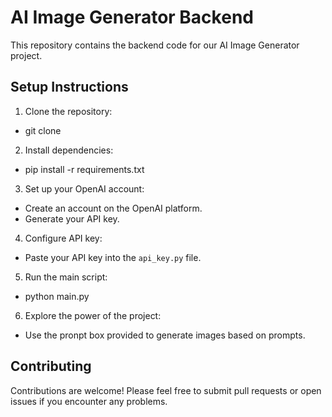 # AI Image Generator Backend

This repository contains the backend code for our AI Image Generator project.

## Setup Instructions

1. Clone the repository:
- git clone

2. Install dependencies:
- pip install -r requirements.txt

3. Set up your OpenAI account:
- Create an account on the OpenAI platform.
- Generate your API key.

4. Configure API key:
- Paste your API key into the `api_key.py` file.

5. Run the main script:
- python main.py

6. Explore the power of the project:
- Use the pronpt box provided to generate images based on prompts.

## Contributing

Contributions are welcome! Please feel free to submit pull requests or open issues if you encounter any problems.
